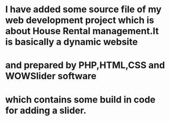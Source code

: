 # I have added some source file of my web development project which is about House Rental management.It is basically a dynamic website
# and prepared by PHP,HTML,CSS and WOWSlider software 
# which contains some build in code for adding a slider.
